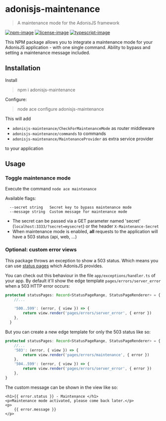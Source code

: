 # adonisjs-maintenance
> A maintenance mode for the AdonisJS framework

[![npm-image]][npm-url] [![license-image]][license-url] [![typescript-image]][typescript-url]

This NPM package allows you to integrate a maintenance mode for your AdonisJS application - with one single command. Ability to bypass and setting a maintenance message included.

## Installation

Install
> npm i adonisjs-maintenance

Configure:
> node ace configure adonisjs-maintenance

This will add

* `adonisjs-maintenance/CheckForMaintenanceMode` as router middleware
* `adonisjs-maintenance/commands` to commands
* `adonisjs-maintenance/MaintenanceProvider` as extra service provider

to your application

## Usage

### Toggle maintenance mode

Execute the command `node ace maintenance`

Available flags:
```
  --secret string   Secret key to bypass maintenance mode
  --message string  Custom message for maintenance mode
```

* The secret can be passed via a GET parameter named 'secret' (`localhost:3333/?secret=mysecret`) or the header `X-Maintenance-Secret`
* When maintenance mode is enabled, **all** requests to the application will have a 503 status (api, web, ...)

### Optional: custom error views

This package throws an exception to show a 503 status. Which means you can use [status pages](https://docs.adonisjs.com/guides/exception-handling#status-pages) which AdonisJS provides.

You can check out this behaviour in the file  `app/exceptions/handler.ts` of your app.
By default it'll show the edge template `pages/errors/server_error` when a 503 HTTP error occurs:

```ts
protected statusPages: Record<StatusPageRange, StatusPageRenderer> = {
    //...

    '500..599': (error, { view }) => {
        return view.render('pages/errors/server_error', { error })
    },
  }
```

But you can create a new edge template for only the 503 status like so:

```ts
protected statusPages: Record<StatusPageRange, StatusPageRenderer> = {
    //...
    '503': (error, { view }) => {
        return view.render('pages/errors/maintenance', { error })
    },
    '504..599': (error, { view }) => {
        return view.render('pages/errors/server_error', { error })
    },
}
```

The custom message can be shown in the view like so:

```edge
<h1>{{ error.status }} - Maintenance </h1>
<p>Maintenance mode activated, please come back later.</p>
<p>
    {{ error.message }}
</p>
```

[npm-image]: https://img.shields.io/npm/v/adonisjs-maintenance.svg?style=for-the-badge&logo=npm
[npm-url]: https://npmjs.org/package/adonisjs-maintenance "npm"

[license-image]: https://img.shields.io/npm/l/adonisjs-maintenance?color=blueviolet&style=for-the-badge
[license-url]: LICENSE.md "license"

[typescript-image]: https://img.shields.io/badge/Typescript-294E80.svg?style=for-the-badge&logo=typescript
[typescript-url]:  "typescript"